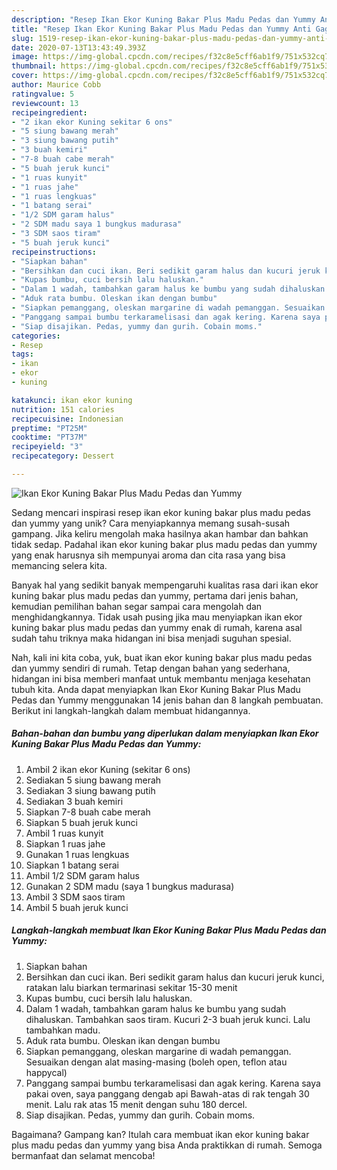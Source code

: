 ```yaml
---
description: "Resep Ikan Ekor Kuning Bakar Plus Madu Pedas dan Yummy Anti Gagal"
title: "Resep Ikan Ekor Kuning Bakar Plus Madu Pedas dan Yummy Anti Gagal"
slug: 1519-resep-ikan-ekor-kuning-bakar-plus-madu-pedas-dan-yummy-anti-gagal
date: 2020-07-13T13:43:49.393Z
image: https://img-global.cpcdn.com/recipes/f32c8e5cff6ab1f9/751x532cq70/ikan-ekor-kuning-bakar-plus-madu-pedas-dan-yummy-foto-resep-utama.jpg
thumbnail: https://img-global.cpcdn.com/recipes/f32c8e5cff6ab1f9/751x532cq70/ikan-ekor-kuning-bakar-plus-madu-pedas-dan-yummy-foto-resep-utama.jpg
cover: https://img-global.cpcdn.com/recipes/f32c8e5cff6ab1f9/751x532cq70/ikan-ekor-kuning-bakar-plus-madu-pedas-dan-yummy-foto-resep-utama.jpg
author: Maurice Cobb
ratingvalue: 5
reviewcount: 13
recipeingredient:
- "2 ikan ekor Kuning sekitar 6 ons"
- "5 siung bawang merah"
- "3 siung bawang putih"
- "3 buah kemiri"
- "7-8 buah cabe merah"
- "5 buah jeruk kunci"
- "1 ruas kunyit"
- "1 ruas jahe"
- "1 ruas lengkuas"
- "1 batang serai"
- "1/2 SDM garam halus"
- "2 SDM madu saya 1 bungkus madurasa"
- "3 SDM saos tiram"
- "5 buah jeruk kunci"
recipeinstructions:
- "Siapkan bahan"
- "Bersihkan dan cuci ikan. Beri sedikit garam halus dan kucuri jeruk kunci, ratakan lalu biarkan termarinasi sekitar 15-30 menit"
- "Kupas bumbu, cuci bersih lalu haluskan."
- "Dalam 1 wadah, tambahkan garam halus ke bumbu yang sudah dihaluskan. Tambahkan saos tiram. Kucuri 2-3 buah jeruk kunci. Lalu tambahkan madu."
- "Aduk rata bumbu. Oleskan ikan dengan bumbu"
- "Siapkan pemanggang, oleskan margarine di wadah pemanggan. Sesuaikan dengan alat masing-masing (boleh open, teflon atau happycal)"
- "Panggang sampai bumbu terkaramelisasi dan agak kering. Karena saya pakai oven, saya panggang dengab api Bawah-atas di rak tengah 30 menit. Lalu rak atas 15 menit dengan suhu 180 dercel."
- "Siap disajikan. Pedas, yummy dan gurih. Cobain moms."
categories:
- Resep
tags:
- ikan
- ekor
- kuning

katakunci: ikan ekor kuning 
nutrition: 151 calories
recipecuisine: Indonesian
preptime: "PT25M"
cooktime: "PT37M"
recipeyield: "3"
recipecategory: Dessert

---
```



![Ikan Ekor Kuning Bakar Plus Madu Pedas dan Yummy](https://img-global.cpcdn.com/recipes/f32c8e5cff6ab1f9/751x532cq70/ikan-ekor-kuning-bakar-plus-madu-pedas-dan-yummy-foto-resep-utama.jpg)

Sedang mencari inspirasi resep ikan ekor kuning bakar plus madu pedas dan yummy yang unik? Cara menyiapkannya memang susah-susah gampang. Jika keliru mengolah maka hasilnya akan hambar dan bahkan tidak sedap. Padahal ikan ekor kuning bakar plus madu pedas dan yummy yang enak harusnya sih mempunyai aroma dan cita rasa yang bisa memancing selera kita.



Banyak hal yang sedikit banyak mempengaruhi kualitas rasa dari ikan ekor kuning bakar plus madu pedas dan yummy, pertama dari jenis bahan, kemudian pemilihan bahan segar sampai cara mengolah dan menghidangkannya. Tidak usah pusing jika mau menyiapkan ikan ekor kuning bakar plus madu pedas dan yummy enak di rumah, karena asal sudah tahu triknya maka hidangan ini bisa menjadi suguhan spesial.


Nah, kali ini kita coba, yuk, buat ikan ekor kuning bakar plus madu pedas dan yummy sendiri di rumah. Tetap dengan bahan yang sederhana, hidangan ini bisa memberi manfaat untuk membantu menjaga kesehatan tubuh kita. Anda dapat menyiapkan Ikan Ekor Kuning Bakar Plus Madu Pedas dan Yummy menggunakan 14 jenis bahan dan 8 langkah pembuatan. Berikut ini langkah-langkah dalam membuat hidangannya.

<!--inarticleads1-->

##### Bahan-bahan dan bumbu yang diperlukan dalam menyiapkan Ikan Ekor Kuning Bakar Plus Madu Pedas dan Yummy:

1. Ambil 2 ikan ekor Kuning (sekitar 6 ons)
1. Sediakan 5 siung bawang merah
1. Sediakan 3 siung bawang putih
1. Sediakan 3 buah kemiri
1. Siapkan 7-8 buah cabe merah
1. Siapkan 5 buah jeruk kunci
1. Ambil 1 ruas kunyit
1. Siapkan 1 ruas jahe
1. Gunakan 1 ruas lengkuas
1. Siapkan 1 batang serai
1. Ambil 1/2 SDM garam halus
1. Gunakan 2 SDM madu (saya 1 bungkus madurasa)
1. Ambil 3 SDM saos tiram
1. Ambil 5 buah jeruk kunci




<!--inarticleads2-->

##### Langkah-langkah membuat Ikan Ekor Kuning Bakar Plus Madu Pedas dan Yummy:

1. Siapkan bahan
1. Bersihkan dan cuci ikan. Beri sedikit garam halus dan kucuri jeruk kunci, ratakan lalu biarkan termarinasi sekitar 15-30 menit
1. Kupas bumbu, cuci bersih lalu haluskan.
1. Dalam 1 wadah, tambahkan garam halus ke bumbu yang sudah dihaluskan. Tambahkan saos tiram. Kucuri 2-3 buah jeruk kunci. Lalu tambahkan madu.
1. Aduk rata bumbu. Oleskan ikan dengan bumbu
1. Siapkan pemanggang, oleskan margarine di wadah pemanggan. Sesuaikan dengan alat masing-masing (boleh open, teflon atau happycal)
1. Panggang sampai bumbu terkaramelisasi dan agak kering. Karena saya pakai oven, saya panggang dengab api Bawah-atas di rak tengah 30 menit. Lalu rak atas 15 menit dengan suhu 180 dercel.
1. Siap disajikan. Pedas, yummy dan gurih. Cobain moms.




Bagaimana? Gampang kan? Itulah cara membuat ikan ekor kuning bakar plus madu pedas dan yummy yang bisa Anda praktikkan di rumah. Semoga bermanfaat dan selamat mencoba!
